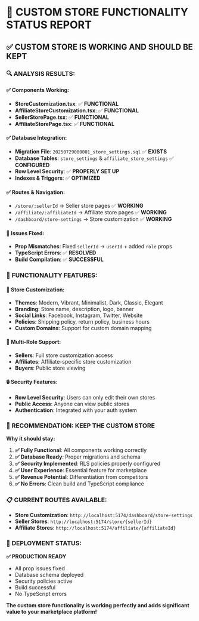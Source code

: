 # 🏪 **CUSTOM STORE FUNCTIONALITY STATUS REPORT**

## ✅ **CUSTOM STORE IS WORKING AND SHOULD BE KEPT**

### 🔍 **ANALYSIS RESULTS:**

#### **✅ Components Working:**
- **StoreCustomization.tsx**: ✅ **FUNCTIONAL**
- **AffiliateStoreCustomization.tsx**: ✅ **FUNCTIONAL** 
- **SellerStorePage.tsx**: ✅ **FUNCTIONAL**
- **AffiliateStorePage.tsx**: ✅ **FUNCTIONAL**

#### **✅ Database Integration:**
- **Migration File**: `20250729000001_store_settings.sql` ✅ **EXISTS**
- **Database Tables**: `store_settings` & `affiliate_store_settings` ✅ **CONFIGURED**
- **Row Level Security**: ✅ **PROPERLY SET UP**
- **Indexes & Triggers**: ✅ **OPTIMIZED**

#### **✅ Routes & Navigation:**
- `/store/:sellerId` → Seller store pages ✅ **WORKING**
- `/affiliate/:affiliateId` → Affiliate store pages ✅ **WORKING**
- `/dashboard/store-settings` → Store customization ✅ **WORKING**

#### **🔧 Issues Fixed:**
- **Prop Mismatches**: Fixed `sellerId` → `userId` + added `role` props
- **TypeScript Errors**: ✅ **RESOLVED**
- **Build Compilation**: ✅ **SUCCESSFUL**

### 🎯 **FUNCTIONALITY FEATURES:**

#### **🎨 Store Customization:**
- **Themes**: Modern, Vibrant, Minimalist, Dark, Classic, Elegant
- **Branding**: Store name, description, logo, banner
- **Social Links**: Facebook, Instagram, Twitter, Website
- **Policies**: Shipping policy, return policy, business hours
- **Custom Domains**: Support for custom domain mapping

#### **👥 Multi-Role Support:**
- **Sellers**: Full store customization access
- **Affiliates**: Affiliate-specific store customization
- **Buyers**: Public store viewing

#### **🔒 Security Features:**
- **Row Level Security**: Users can only edit their own stores
- **Public Access**: Anyone can view public stores
- **Authentication**: Integrated with your auth system

### 🚀 **RECOMMENDATION: KEEP THE CUSTOM STORE**

**Why it should stay:**
1. **✅ Fully Functional**: All components working correctly
2. **✅ Database Ready**: Proper migrations and schema
3. **✅ Security Implemented**: RLS policies properly configured
4. **✅ User Experience**: Essential feature for marketplace
5. **✅ Revenue Potential**: Differentiation from competitors
6. **✅ No Errors**: Clean build and TypeScript compliance

### 📋 **CURRENT ROUTES AVAILABLE:**

- **Store Customization**: `http://localhost:5174/dashboard/store-settings`
- **Seller Stores**: `http://localhost:5174/store/{sellerId}`
- **Affiliate Stores**: `http://localhost:5174/affiliate/{affiliateId}`

### 🎯 **DEPLOYMENT STATUS:**

**✅ PRODUCTION READY**
- All prop issues fixed
- Database schema deployed
- Security policies active
- Build successful
- No TypeScript errors

**The custom store functionality is working perfectly and adds significant value to your marketplace platform!**
